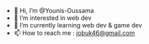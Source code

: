 - 👋 Hi, I’m @Younis-Oussama
- 👀 I’m interested in web dev
- 🌱 I’m currently learning web dev & game dev
- 📫 How to reach me : jobuk46@gmail.com

<!---
Younis-46/Younis-46 is a ✨ special ✨ repository because its `README.md` (this file) appears on your GitHub profile.
You can click the Preview link to take a look at your changes.
--->
